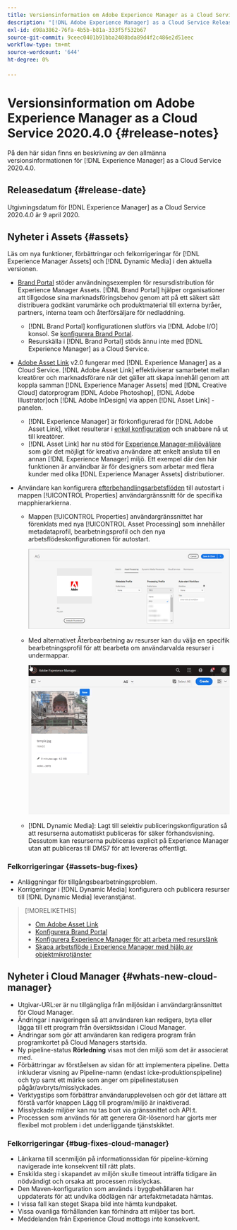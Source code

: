 ```yaml
---
title: Versionsinformation om Adobe Experience Manager as a Cloud Service 2020.4.0
description: "[!DNL Adobe Experience Manager] as a Cloud Service Release Notes for 2020.4.0."
exl-id: d98a3862-76fa-4b5b-b81a-333f5f532b67
source-git-commit: 9ceec0401b91bba2408bda89d4f2c486e2d51eec
workflow-type: tm+mt
source-wordcount: '644'
ht-degree: 0%

---
```


# Versionsinformation om Adobe Experience Manager as a Cloud Service 2020.4.0 {#release-notes}

På den här sidan finns en beskrivning av den allmänna versionsinformationen för [!DNL Experience Manager] as a Cloud Service 2020.4.0.

## Releasedatum {#release-date}

Utgivningsdatum för [!DNL Experience Manager] as a Cloud Service 2020.4.0 är 9 april 2020.

## Nyheter i Assets {#assets}

Läs om nya funktioner, förbättringar och felkorrigeringar för [!DNL Experience Manager Assets] och [!DNL Dynamic Media] i den aktuella versionen.

* [Brand Portal](https://experienceleague.adobe.com/docs/experience-manager-brand-portal/using/home.html) stöder användningsexemplen för resursdistribution för Experience Manager Assets. [!DNL Brand Portal] hjälper organisationer att tillgodose sina marknadsföringsbehov genom att på ett säkert sätt distribuera godkänt varumärke och produktmaterial till externa byråer, partners, interna team och återförsäljare för nedladdning.
   * [!DNL Brand Portal] konfigurationen slutförs via [!DNL Adobe I/O] konsol. Se [konfigurera Brand Portal](https://experienceleague.adobe.com/docs/experience-manager-brand-portal/using/publish/configure-aem-assets-with-brand-portal.html).
   * Resurskälla i [!DNL Brand Portal] stöds ännu inte med [!DNL Experience Manager] as a Cloud Service.

* [Adobe Asset Link](https://helpx.adobe.com/enterprise/using/adobe-asset-link.html) v2.0 fungerar med [!DNL Experience Manager] as a Cloud Service. [!DNL Adobe Asset Link] effektiviserar samarbetet mellan kreatörer och marknadsförare när det gäller att skapa innehåll genom att koppla samman [!DNL Experience Manager Assets] med [!DNL Creative Cloud] datorprogram [!DNL Adobe Photoshop], [!DNL Adobe Illustrator]och [!DNL Adobe InDesign] via appen [!DNL Asset Link] -panelen.
   * [!DNL Experience Manager] är förkonfigurerad för [!DNL Adobe Asset Link], vilket resulterar i [enkel konfiguration](https://helpx.adobe.com/enterprise/using/configure-aem-assets-for-asset-link.html) och snabbare nå ut till kreatörer.
   * [!DNL Asset Link] har nu stöd för [Experience Manager-miljöväljare](https://helpx.adobe.com/enterprise/using/manage-assets-using-adobe-asset-link.html#UseAdobeAssetLink) som gör det möjligt för kreativa användare att enkelt ansluta till en annan [!DNL Experience Manager] miljö. Ett exempel där den här funktionen är användbar är för designers som arbetar med flera kunder med olika [!DNL Experience Manager Assets] distributioner.

* Användare kan konfigurera [efterbehandlingsarbetsflöden](/help/assets/asset-microservices-configure-and-use.md#post-processing-workflows) till autostart i mappen [!UICONTROL Properties] användargränssnitt för de specifika mapphierarkierna.
   * Mappen [!UICONTROL Properties] användargränssnittet har förenklats med nya [!UICONTROL Asset Processing] som innehåller metadataprofil, bearbetningsprofil och den nya arbetsflödeskonfigurationen för autostart.

     ![Bearbetningsprofiler kan enkelt tillämpas på mappar och allt material som överförs till mappar bearbetas med dessa profiler](/help/assets/assets/asset-processing-folder-properties.png)

   * Med alternativet Återbearbetning av resurser kan du välja en specifik bearbetningsprofil för att bearbeta om användarvalda resurser i undermappar.

     ![Bearbeta markerade resurser med en viss bearbetningsprofil](/help/assets/assets/fpo-existing-asset-reprocess.gif)

   * [!DNL Dynamic Media]: Lagt till selektiv publiceringskonfiguration så att resurserna automatiskt publiceras för säker förhandsvisning. Dessutom kan resurserna publiceras explicit på Experience Manager utan att publiceras till DMS7 för att levereras offentligt.

### Felkorrigeringar {#assets-bug-fixes}

* Anläggningar för tillgångsbearbetningsproblem.
* Korrigeringar i [!DNL Dynamic Media] konfigurera och publicera resurser till [!DNL Dynamic Media] leveranstjänst.

>[!MORELIKETHIS]
>
>* [Om Adobe Asset Link](https://www.adobe.com/creativecloud/business/enterprise/adobe-asset-link.html)
>* [Konfigurera Brand Portal](https://experienceleague.adobe.com/docs/experience-manager-brand-portal/using/publish/configure-aem-assets-with-brand-portal.html)
>* [Konfigurera Experience Manager för att arbeta med resurslänk](https://helpx.adobe.com/enterprise/using/configure-aem-assets-for-asset-link.html)
>* [Skapa arbetsflöde i Experience Manager med hjälp av objektmikrotjänster](https://experienceleague.adobe.com/docs/experience-manager-cloud-service/assets/manage/asset-microservices-configure-and-use.html#post-processing-workflows)

## Nyheter i Cloud Manager {#whats-new-cloud-manager}

* Utgivar-URL:er är nu tillgängliga från miljösidan i användargränssnittet för Cloud Manager.
* Ändringar i navigeringen så att användaren kan redigera, byta eller lägga till ett program från översiktssidan i Cloud Manager.
* Ändringar som gör att användaren kan redigera program från programkortet på Cloud Managers startsida.
* Ny pipeline-status **Rörledning** visas mot den miljö som det är associerat med.
* Förbättringar av förståelsen av sidan för att implementera pipeline. Detta inkluderar visning av Pipeline-namn (endast icke-produktionspipeline) och typ samt ett märke som anger om pipelinestatusen pågår/avbryts/misslyckades.
* Verktygstips som förbättrar användarupplevelsen och gör det lättare att förstå varför knappen Lägg till program/miljö är inaktiverad.
* Misslyckade miljöer kan nu tas bort via gränssnittet och API:t.
* Processen som används för att generera Git-lösenord har gjorts mer flexibel mot problem i det underliggande tjänstskiktet.

### Felkorrigeringar {#bug-fixes-cloud-manager}

* Länkarna till scenmiljön på informationssidan för pipeline-körning navigerade inte konsekvent till rätt plats.
* Enskilda steg i skapandet av miljön skulle timeout inträffa tidigare än nödvändigt och orsaka att processen misslyckas.
* Den Maven-konfiguration som används i byggbehållaren har uppdaterats för att undvika dödlägen när artefaktmetadata hämtas.
* I vissa fall kan steget Skapa bild inte hämta kundpaket.
* Vissa ovanliga förhållanden kan förhindra att miljöer tas bort.
* Meddelanden från Experience Cloud mottogs inte konsekvent.
